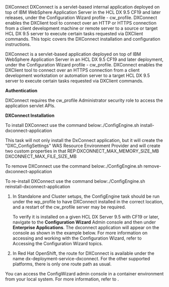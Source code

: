 <?xml version="1.0" encoding="UTF-8"?>
<!DOCTYPE concept PUBLIC "-//OASIS//DTD DITA Concept//EN" "concept.dtd">
<concept id="dxconnect" xml:lang="en-us">
    <title>DXConnect | HCL Digital Experience</title>
    <titlealts>
        <navtitle>DXConnect </navtitle>
    </titlealts>
    <shortdesc>DXConnect is a servlet-based internal application deployed on top of IBM WebSphere
        Application Server in the HCL DX 9.5 CF19 and later releases, under the <xref
            href="../config/cw_overview.html" format="html" scope="peer">Configuration Wizard
            profile - <codeph>cw_profile</codeph></xref>. DXConnect enables the DXClient tool to
        connect over an HTTP or HTTPS connection from a client development machine or remote server
        to a source or target HCL DX 9.5 server to execute certain tasks requested via DXClient
        commands. This topic covers the DXConnect installation and configuration
        instructions.</shortdesc>
    <conbody>
        <section id="section_i5g_3bw_v4b">
            <title>Authentication</title>
            <p>DXConnect is a servlet-based application deployed on top of IBM WebSphere Application
                Server in an HCL DX 9.5 CF19 and later deployment, under the Configuration Wizard
                profile - <codeph>cw_profile</codeph>. DXConnect enables the DXClient tool to
                connect over an HTTPS connection from a client development workstation or automation
                server to a target HCL DX 9.5 server to execute certain tasks requested via DXClient
                commands.</p>
            <p><b>Authentication</b></p>
            <p>DXConnect requires the <codeph>cw_profile</codeph> Administrator security role to
                access the application servlet APIs.</p>
            <p id="dxconnectinstall"><b>DXConnect Installation </b>
            </p>
            <p>To install DXConnect use the command
                below:<codeblock>./ConfigEngine.sh install-dxconnect-application
</codeblock></p>
            <p>This task will not only install the DxConnect application, but it will create the
                "DXC_ConfigSettings" WAS Resource Environment Provider and will create two custom
                properties in that
                REP:<codeblock>DXCONNECT_MAX_MEMORY_SIZE_MB
DXCONNECT_MAX_FILE_SIZE_MB
</codeblock></p>
            <p>To remove DXConnect use the command
                below:<codeblock>./ConfigEngine.sh remove-dxconnect-application
</codeblock></p>
            <p>To re-install DXConnect use the command
                below:<codeblock>./ConfigEngine.sh reinstall-dxconnect-application
</codeblock></p>
            <p>
                <note othertype="Notes" type="other">
                    <ol id="ol_uhw_ntg_w4b">
                        <li>In Standalone and Cluster setups, the <codeph>ConfigEngine</codeph> task
                            should be run under the <codeph>wp_profile</codeph> to have DXConnect
                            installed in the correct location, and a restart of the
                                <codeph>cw_profile</codeph> server may be required.<p>To verify it
                                is installed on a given HCL DX Server 9.5 with CF19 or later,
                                navigate to the <b>Configuration Wizard</b> Admin console and then
                                under <b>Enterprise Applications</b>. The <codeph>dxconnect</codeph>
                                application will appear on the console as shown in the example
                                below. For more information on accessing and working with the
                                Configuration Wizard, refer to <xref
                                    href="../config/cw_run.html" format="html" scope="peer"
                                    >Accessing the Configuration Wizard</xref> topics.<image
                                    placement="break"
                                    href="../assets/HCL_DXConnect_installation.png" align="left"
                                    id="image_hts_j5g_w4b"/></p></li>
                        <li>In Red Hat OpenShift, the route for DXConnect is available under the
                            name <filepath>dx-deployment-service-dxconnect</filepath>. For the other
                            supported platforms, there is only one route path as usual.</li>
                    </ol>
                </note>
            </p>
        </section>
        <section id="section_skh_ccz_msb">
            <title>Accessing the ConfigWizard admin console in a container environment </title>
            <p>You can access the ConfigWizard admin console in a container environment from your
                local system. For more information, refer to <xref
                    href="helm_access_configwizard.dita"/>.</p>
        </section>
    </conbody>
</concept>

